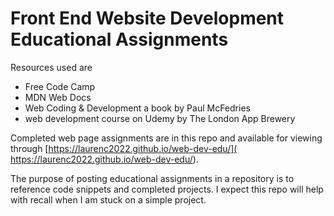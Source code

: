 # Front End Website Development Educational Assignments

Resources used are 

- Free Code Camp 
- MDN Web Docs
- Web Coding & Development a book by Paul McFedries
- web development course on Udemy by The London App Brewery 

Completed web page assignments are in this repo and available for viewing through [https://laurenc2022.github.io/web-dev-edu/]( https://laurenc2022.github.io/web-dev-edu/). 

The purpose of posting educational assignments in a repository is to reference code snippets and completed projects. I expect this repo will help with recall when I am stuck on a simple project.  
